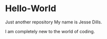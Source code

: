 # Hello-World
Just another repository
My name is Jesse Dills.

I am completely new to the world of coding.
